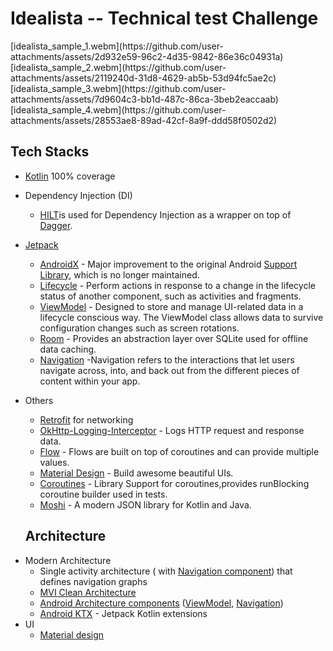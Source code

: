 # Idealista -- Technical test Challenge

<p align="start">
[idealista_sample_1.webm](https://github.com/user-attachments/assets/2d932e59-96c2-4d35-9842-86e36c04931a)
[idealista_sample_2.webm](https://github.com/user-attachments/assets/2119240d-31d8-4629-ab5b-53d94fc5ae2c)
[idealista_sample_3.webm](https://github.com/user-attachments/assets/7d9604c3-bb1d-487c-86ca-3beb2eaccaab)
[idealista_sample_4.webm](https://github.com/user-attachments/assets/28553ae8-89ad-42cf-8a9f-ddd58f0502d2)

## Tech Stacks

- [Kotlin](https://kotlinlang.org/) 100% coverage

- Dependency Injection (DI)
    - [HILT](https://developer.android.com/training/dependency-injection/hilt-android)is used for Dependency Injection as a wrapper on top of [Dagger](https://github.com/google/dagger).

- [Jetpack](https://developer.android.com/jetpack)
    - [AndroidX](https://developer.android.com/jetpack/androidx) - Major improvement to the original
      Android [Support Library](https://developer.android.com/topic/libraries/support-library/index),
      which is no longer maintained.
    - [Lifecycle](https://developer.android.com/topic/libraries/architecture/lifecycle) - Perform
      actions in response to a change in the lifecycle status of another component, such as
      activities and fragments.
    - [ViewModel](https://developer.android.com/topic/libraries/architecture/viewmodel) - Designed
      to store and manage UI-related data in a lifecycle conscious way. The ViewModel class allows
      data to survive configuration changes such as screen rotations.
    - [Room](https://developer.android.com/training/data-storage/room) - Provides an abstraction
      layer over SQLite used for offline data caching.
    - [Navigation](https://developer.android.com/guide/navigation) -Navigation refers to the
      interactions that let users navigate across, into, and back out from the different pieces of
      content within your app.

- Others
  - [Retrofit](https://square.github.io/retrofit/)  for networking
  - [OkHttp-Logging-Interceptor](https://github.com/square/okhttp/blob/master/okhttp-logging-interceptor/README.md)  -
  Logs HTTP request and response data.
  - [Flow](https://developer.android.com/kotlin/flow) - Flows are built on top of coroutines and
  can provide multiple values.
  - [Material Design](https://material.io/develop/android/docs/getting-started/) - Build awesome
  beautiful UIs.
  - [Coroutines](https://github.com/Kotlin/kotlinx.coroutines) - Library Support for
  coroutines,provides runBlocking coroutine builder used in tests.
  - [Moshi](https://github.com/square/moshi) - A modern JSON library for Kotlin and Java.


  ## Architecture

* Modern Architecture
  * Single activity architecture (
  with [Navigation component](https://developer.android.com/guide/navigation/navigation-getting-started))
  that defines navigation graphs
  * [MVI Clean Architecture](https://blog.stackademic.com/mvi-architecture-explained-on-android-e36ee66bceaa)
  * [Android Architecture components](https://developer.android.com/topic/libraries/architecture) ([ViewModel](https://developer.android.com/topic/libraries/architecture/viewmodel), [Navigation](https://developer.android.com/jetpack/androidx/releases/navigation))
  * [Android KTX](https://developer.android.com/kotlin/ktx) - Jetpack Kotlin extensions
* UI
  * [Material design](https://material.io/design)
